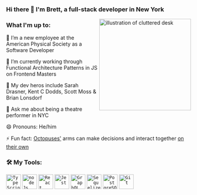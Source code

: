 ### Hi there 👋 I'm Brett, a full-stack developer in New York


<img align="right" alt="illustration of cluttered desk" width="250" src="https://user-images.githubusercontent.com/25126281/102016769-712c1f00-3d5a-11eb-80db-001c4e7e806e.png" />

### What I'm up to:

🔬 I’m a new employee at the American Physical Society as a Software Developer

🌱 I’m currently working through Functional Architecture Patterns in JS on Frontend Masters

👥 My dev heros include Sarah Drasner, Kent C Dodds, Scott Moss & Brian Lonsdorf
 
💬 Ask me about being a theatre performer in NYC

😄 Pronouns: He/him

⚡ Fun fact: [Octopuses'](https://qz.com/1446229/let-us-finally-resolve-the-octopuses-v-octopi-debate/) arms can make decisions and interact together [on their own](https://en.wikipedia.org/wiki/Octopus#Nervous_system_and_senses) 

### 🛠 My Tools:
<code><img height="40" width="40" alt="TypeScript" src="https://user-images.githubusercontent.com/25126281/102015986-856e1d00-3d56-11eb-8439-408936a1dfa5.png"></code>
<code><img height="40" width="40" alt="nodeJs" src="https://user-images.githubusercontent.com/25126281/102016183-8fdce680-3d57-11eb-94bf-2e142c27ea7d.jpg"></code>
<code><img height="40" width="40" alt="React" src="https://user-images.githubusercontent.com/25126281/102016181-8f445000-3d57-11eb-981b-290f98823237.png"></code>
<code><img height="40" width="40" alt="Jest" src="https://user-images.githubusercontent.com/25126281/102015982-84d58680-3d56-11eb-8158-93beae9e4fb1.png"></code>
<code><img height="40" width="40" alt="GraphQL" src="https://user-images.githubusercontent.com/25126281/102015838-d4678280-3d55-11eb-81d2-cd2a79ea3a82.png"></code>
<code><img height="40" width="40" alt="Sequelize" src="https://user-images.githubusercontent.com/25126281/102016104-0fb68100-3d57-11eb-960c-dd2ab694f8b4.png"></code>
<code><img height="40" width="40" alt="PostgreSQL" src="https://user-images.githubusercontent.com/25126281/102016127-370d4e00-3d57-11eb-9007-f025f08a2473.png"></code>
<code><img height="40" alt="Git" src="https://user-images.githubusercontent.com/25126281/102016243-d7637280-3d57-11eb-8800-e9edf688724c.png"></code>

